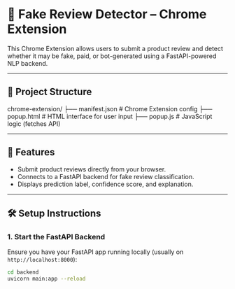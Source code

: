 # 🧠 Fake Review Detector – Chrome Extension

This Chrome Extension allows users to submit a product review and detect whether it may be fake, paid, or bot-generated using a FastAPI-powered NLP backend.

---

## 📂 Project Structure

chrome-extension/
├── manifest.json # Chrome Extension config
├── popup.html # HTML interface for user input
├── popup.js # JavaScript logic (fetches API)


---

## 🚀 Features

- Submit product reviews directly from your browser.
- Connects to a FastAPI backend for fake review classification.
- Displays prediction label, confidence score, and explanation.

---

## 🛠️ Setup Instructions

### 1. Start the FastAPI Backend

Ensure you have your FastAPI app running locally (usually on `http://localhost:8000`):

```bash
cd backend
uvicorn main:app --reload
